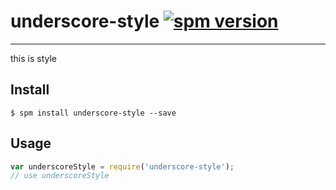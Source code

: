# underscore-style [![spm version](http://spmjs.io/badge/underscore-style)](http://spmjs.io/package/underscore-style)

---

this is style

## Install

```
$ spm install underscore-style --save
```

## Usage

```js
var underscoreStyle = require('underscore-style');
// use underscoreStyle
```
